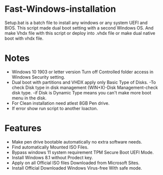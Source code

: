 # Fast-Windows-installation
Setup.bat is a batch file to install any windows or any system UEFI and BIOS. This script made dual boot setting with a second Windows OS. And make Vhdx file with this script or deploy into .vhdx file or make dual native boot with vhdx file.
# Notes
 * Windows 10 1903 or letter version Turn off Controlled folder access in Windows Security setting.
 * Dual boot with partitions and VHDX apply only Basic Type of Disks.
    -To check Disk type in disk management (WIN+X)-Disk Management-check disk type.
    -if Disk is Dynamic Type means you can't make more boot menu in the disk.
 * For Clean installation need atlest 8GB Pen drive.
 * If error show run script to another loacton.
# Features 
 * Make pen drive bootable automatically no extra software needs.
 * Find automatically Mounted ISO Files.
 * Bypass windows 11 system requirement TPM Secure Boot UEFI Mode.
 * Install Windows 8.1 without Prodect key.
 * Apply on all Official ISO files Downloaded from Microsoft Sites.
 * Install Official Downloaded Windows Virus-free With safe mode.
